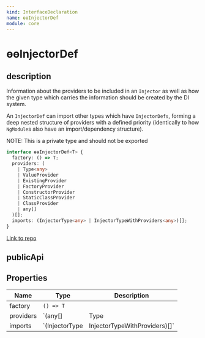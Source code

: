 ```yaml
---
kind: InterfaceDeclaration
name: ɵɵInjectorDef
module: core
---
```


# ɵɵInjectorDef

## description

Information about the providers to be included in an `Injector` as well as how the given type
which carries the information should be created by the DI system.

An `InjectorDef` can import other types which have `InjectorDefs`, forming a deep nested
structure of providers with a defined priority (identically to how `NgModule`s also have
an import/dependency structure).

NOTE: This is a private type and should not be exported

```ts
interface ɵɵInjectorDef<T> {
  factory: () => T;
  providers: (
    | Type<any>
    | ValueProvider
    | ExistingProvider
    | FactoryProvider
    | ConstructorProvider
    | StaticClassProvider
    | ClassProvider
    | any[]
  )[];
  imports: (InjectorType<any> | InjectorTypeWithProviders<any>)[];
}
```

[Link to repo](https://github.com/timdeschryver/angular/blob/master/packages/core/src/di/interface/defs.ts#L70-L79)

## publicApi

## Properties

| Name      | Type                | Description                        |
| --------- | ------------------- | ---------------------------------- |
| factory   | `() => T`           |                                    |
| providers | `(any[]             | Type<any>                          | ValueProvider | ExistingProvider | FactoryProvider | ConstructorProvider | StaticClassProvider | ClassProvider)[]` |  |
| imports   | `(InjectorType<any> | InjectorTypeWithProviders<any>)[]` |  |

